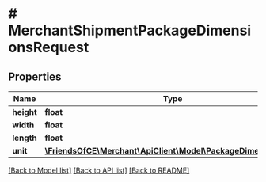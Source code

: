 # # MerchantShipmentPackageDimensionsRequest

## Properties

Name | Type | Description | Notes
------------ | ------------- | ------------- | -------------
**height** | **float** |  | [optional]
**width** | **float** |  | [optional]
**length** | **float** |  | [optional]
**unit** | [**\FriendsOfCE\Merchant\ApiClient\Model\PackageDimensionsUnit**](PackageDimensionsUnit.md) |  | [optional]

[[Back to Model list]](../../README.md#models) [[Back to API list]](../../README.md#endpoints) [[Back to README]](../../README.md)
